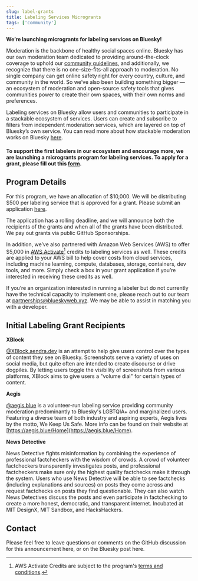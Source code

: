 ```yaml
---
slug: label-grants
title: Labeling Services Microgrants
tags: ['community']
---
```


**We’re launching microgrants for labeling services on Bluesky!**

Moderation is the backbone of healthy social spaces online. Bluesky has our own moderation team dedicated to providing around-the-clock coverage to uphold our [community guidelines](https://bsky.social/about/support/community-guidelines), and additionally, we recognize that there is no one-size-fits-all approach to moderation. No single company can get online safety right for every country, culture, and community in the world. So we’ve also been building something bigger — an ecosystem of moderation and open-source safety tools that gives communities power to create their own spaces, with their own norms and preferences.

Labeling services on Bluesky allow users and communities to participate in a stackable ecosystem of services. Users can create and subscribe to filters from independent moderation services, which are layered on top of Bluesky’s own service. You can read more about how stackable moderation works on Bluesky [here](https://bsky.social/about/blog/03-12-2024-stackable-moderation).

#### To support the first labelers in our ecosystem and encourage more, we are launching a microgrants program for labeling services. To apply for a grant, please fill out this [form](https://docs.google.com/forms/d/e/1FAIpQLScwMOjYiqmaqTG6YS1MHPyjstgzhUHXiSYb1UDDa2DDycHNBw/viewform).

## Program Details

For this program, we have an allocation of $10,000. We will be distributing $500 per labeling service that is approved for a grant. Please submit an application [here](https://docs.google.com/forms/d/e/1FAIpQLScwMOjYiqmaqTG6YS1MHPyjstgzhUHXiSYb1UDDa2DDycHNBw/viewform).

The application has a rolling deadline, and we will announce both the recipients of the grants and when all of the grants have been distributed. We pay out grants via public GitHub Sponsorships. 

In addition, we’ve also partnered with Amazon Web Services (AWS) to offer $5,000 in [AWS Activate](https://aws.amazon.com/startups?lang=en-US#start)[^1] credits to labeling services as well. These credits are applied to your AWS bill to help cover costs from cloud services, including machine learning, compute, databases, storage, containers, dev tools, and more. Simply check a box in your grant application if you’re interested in receiving these credits as well.

If you’re an organization interested in running a labeler but do not currently have the technical capacity to implement one, please reach out to our team at [partnerships@blueskyweb.xyz](mailto:partnerships@blueskyweb.xyz). We may be able to assist in matching you with a developer.

## Initial Labeling Grant Recipients


**XBlock**

[@XBlock.aendra.dev](https://bsky.app/profile/xblock.aendra.dev) is an attempt to help give users control over the types of content they see on Bluesky. Screenshots serve a variety of uses on social media, but quite often are intended to create discourse or drive dogpiles. By letting users toggle the visibility of screenshots from various platforms, XBlock aims to give users a "volume dial" for certain types of content. 

**Aegis**

[@aegis.blue](https://bsky.app/profile/aegis.blue) is a volunteer-run labeling service providing community moderation predominantly to Bluesky's LGBTQIA+ and marginalized users. Featuring a diverse team of both industry and aspiring experts, Aegis lives by the motto, We Keep Us Safe. More info can be found on their website at [https://aegis.blue/Home](https://aegis.blue/Home).

**News Detective**

News Detective fights misinformation by combining the experience of professional factcheckers with the wisdom of crowds. A crowd of volunteer factcheckers transparently investigates posts, and professional factcheckers make sure only the highest quality factchecks make it through the system. Users who use News Detective will be able to see factchecks (including explanations and sources) on posts they come across and request factchecks on posts they find questionable. They can also watch News Detectives discuss the posts and even participate in factchecking to create a more honest, democratic, and transparent internet. Incubated at MIT DesignX, MIT Sandbox, and HacksHackers.

## Contact

Please feel free to leave questions or comments on the GitHub discussion for this announcement here, or on the Bluesky post here. 

[^1]:
     AWS Activate Credits are subject to the program's [terms and conditions](https://aws.amazon.com/activate/terms/). 
